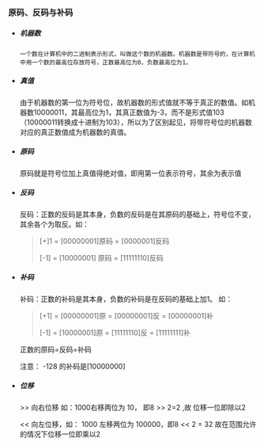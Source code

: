 ﻿### 原码、反码与补码

- ##### 机器数

      一个数在计算机中的二进制表示形式，叫做这个数的机器数。机器数是带符号的，在计算机中用一个数的最高位存放符号，正数最高位为0，负数最高位为1。

- ##### 真值

  由于机器数的第一位为符号位，故机器数的形式值就不等于真正的数值。如机器数10000011，其最高位为1，其真正数值为-3，而不是形式值103（10000011转换成十进制为103），所以为了区别起见，将带符号位的机器数对应的真正数值成为机器数的真值。

- ##### 原码

  原码就是符号位加上真值得绝对值，即用第一位表示符号，其余为表示值

- ##### 反码

  反码：正数的反码是其本身，负数的反码是在其原码的基础上，符号位不变，其余各个为取反。如：

  > [+]1 = [00000001\]原码 = [0000001\]反码
  > 
  > [-1] = [10000001\] 原码 = [11111110\]反码

- ##### 补码

  补码：正数的补码是其本身，负数的补码是在反码的基础上加1。 如：

  > [+1] = [00000001\]原 = [00000001\]反 = [00000001\]补
  > 
  > [-1] = [10000001\]原 = [11111110\]反 = [11111111\]补

  正数的原码=反码=补码

  注意： -128 的补码是[10000000\]

- ##### 位移

  \>\> 向右位移  如：1000右移两位为 10， 即8 \>\> 2=2 ,故 位移一位即除以2

  << 向左位移，如： 1000 左移两位为 100000，即8 << 2 = 32 故在范围允许的情况下位移一位即乘以2
